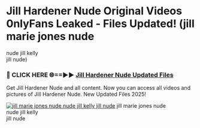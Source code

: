 # Jill Hardener Nude Original Videos 0nlyFans Leaked - Files Updated! (jill marie jones nude<br>
nude jill kelly<br>
jill nude)

<h3>🔴 CLICK HERE 🌐==►► <a href="https://tinyurl.com/2p9ay9w9" rel="nofollow">Jill Hardener Nude Updated Files</a></h3>

Get Jill Hardener Nude and all content. Now you can access all videos and pictures of Jill Hardener Nude. New Updated Files 2025!

[![jill marie jones nude<br>
nude jill kelly<br>
jill nude](https://i.imgur.com/KQgVmj3.gif)](https://tinyurl.com/2p9ay9w9)
jill marie jones nude<br>
nude jill kelly<br>
jill nude